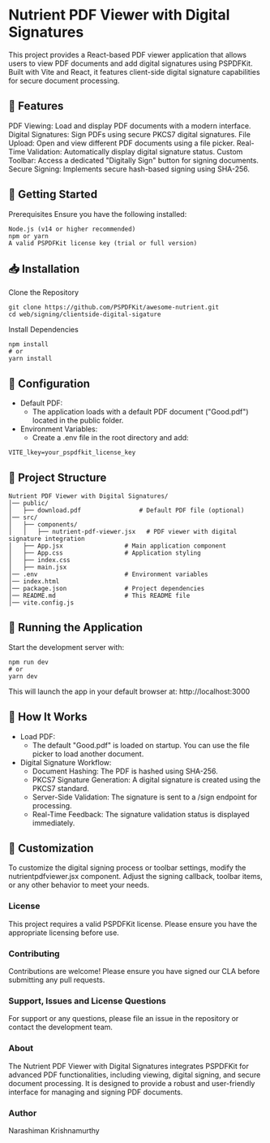 # Nutrient PDF Viewer with Digital Signatures
This project provides a React-based PDF viewer application that allows users to view PDF documents and add digital signatures using PSPDFKit. Built with Vite and React, it features client-side digital signature capabilities for secure document processing.

## 📌 Features

PDF Viewing: Load and display PDF documents with a modern interface.
Digital Signatures: Sign PDFs using secure PKCS7 digital signatures.
File Upload: Open and view different PDF documents using a file picker.
Real-Time Validation: Automatically display digital signature status.
Custom Toolbar: Access a dedicated "Digitally Sign" button for signing documents.
Secure Signing: Implements secure hash-based signing using SHA-256.

## 🚀 Getting Started

Prerequisites
Ensure you have the following installed:
```
Node.js (v14 or higher recommended)
npm or yarn
A valid PSPDFKit license key (trial or full version)
```

## 📥 Installation

Clone the Repository
```
git clone https://github.com/PSPDFKit/awesome-nutrient.git
cd web/signing/clientside-digital-sigature
```

Install Dependencies
```
npm install
# or
yarn install
```

## 🔧 Configuration

- Default PDF:
  - The application loads with a default PDF document ("Good.pdf") located in the public folder.
- Environment Variables:
  - Create a .env file in the root directory and add:
```
VITE_lkey=your_pspdfkit_license_key
```

## 📂 Project Structure

```
Nutrient PDF Viewer with Digital Signatures/
│── public/
│   ├── download.pdf                # Default PDF file (optional)
│── src/
│   ├── components/
│   │   ├── nutrient-pdf-viewer.jsx   # PDF viewer with digital signature integration
│   ├── App.jsx                 # Main application component
│   ├── App.css                 # Application styling
│   ├── index.css
│   ├── main.jsx
│── .env                        # Environment variables
│── index.html
│── package.json                # Project dependencies
│── README.md                   # This README file
│── vite.config.js
```

## 🚀 Running the Application

Start the development server with:
```
npm run dev
# or
yarn dev
```
This will launch the app in your default browser at:
http://localhost:3000

## 📖 How It Works

- Load PDF:
  - The default "Good.pdf" is loaded on startup. You can use the file picker to load another document.
- Digital Signature Workflow:
  - Document Hashing: The PDF is hashed using SHA-256.
  - PKCS7 Signature Generation: A digital signature is created using the PKCS7 standard.
  - Server-Side Validation: The signature is sent to a /sign endpoint for processing.
  - Real-Time Feedback: The signature validation status is displayed immediately.


## 🔧 Customization

To customize the digital signing process or toolbar settings, modify the nutrientpdfviewer.jsx component. Adjust the signing callback, toolbar items, or any other behavior to meet your needs.

### License
This project requires a valid PSPDFKit license. Please ensure you have the appropriate licensing before use.

### Contributing
Contributions are welcome! Please ensure you have signed our CLA before submitting any pull requests.

### Support, Issues and License Questions
For support or any questions, please file an issue in the repository or contact the development team.

### About
The Nutrient PDF Viewer with Digital Signatures integrates PSPDFKit for advanced PDF functionalities, including viewing, digital signing, and secure document processing. It is designed to provide a robust and user-friendly interface for managing and signing PDF documents.

### Author
Narashiman Krishnamurthy
